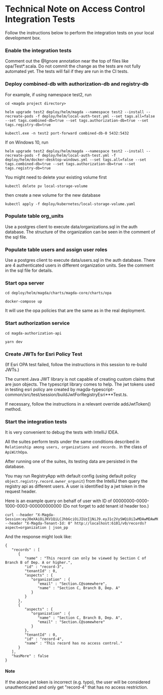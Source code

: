 # Technical Note on Access Control Integration Tests

Follow the instructions below to perform the integration tests on your local development box.

### Enable the integration tests

Comment out the @Ignore annotation near the top of files like opa/Test\*.scala. Do
not commit the change as the tests are not fully automated yet. The tests will fail if they
are run in the CI tests.

### Deploy combined-db with authorization-db and registry-db

For example, if using namespace test2, run

```
cd <magda project directory>

helm upgrade test2 deploy/helm/magda --namespace test2 --install --recreate-pods -f deploy/helm/local-auth-test.yml --set tags.all=false --set tags.combined-db=true --set tags.authorization-db=true --set tags.registry-db=true

kubectl.exe -n test2 port-forward combined-db-0 5432:5432
```

If on Windows 10, run

```
helm upgrade test2 deploy/helm/magda --namespace test2 --install --recreate-pods -f deploy/helm/local-auth-test.yml -f deploy/helm/docker-desktop-windows.yml --set tags.all=false --set tags.combined-db=true --set tags.authorization-db=true --set tags.registry-db=true
```

You might need to delete your existing volume first

```
kubectl delete pv local-storage-volume
```

then create a new volume for the new database

```
kubectl apply -f deploy/kubernetes/local-storage-volume.yaml
```

### Populate table org_units

Use a postgres client to execute data/organizations.sql in the auth database. The structure of
the organization can be seen in the comment of the sql file.

### Populate table users and assign user roles

Use a postgres client to execute data/users.sql in the auth database. There are 4 authenticated
users in different organization units. See the comment in the sql file for details.

### Start opa server

```
cd deploy/helm/magda/charts/magda-core/charts/opa

docker-compose up
```

It will use the opa policies that are the same as in the real deployment.

### Start authorization service

```
cd magda-authorization-api

yarn dev
```

### Create JWTs for Esri Policy Test

(If Esri OPA test failed, follow the instructions in this session to re-build JWTs.)

The current Java JWT library is not capable of creating custom claims that are json objects.
The typescript library comes to help. The jwt tokens used in testing esri policy are created by
magda-typescript-common/src/test/session/buildJwtForRegistryEsri\*\*\*Test.ts.

If necessary, follow the instructions in a relevant override addJwtToken() method.

### Start the integration tests

It is very convenient to debug the tests with IntelliJ IDEA.

All the suites perform tests under the same conditions described in `Relationship among users, organizations and records.`
in the class of `ApiWithOpa`.

After running one of the suites, its testing data are persisted in the database.

You may run RegistryApp with default config (using default policy `object.registry.record.owner_orgunit`) from
the IntelliJ then query the registry api as different users. A user is identified by a jwt token in the request header.

Here is an example query on behalf of user with ID of 00000000-0000-1000-0003-000000000000
(Do not forget to add tenant id header too.)

```
curl --header "X-Magda-Session:eyJ0eXAiOiJKV1QiLCJhbGciOiJIUzI1NiJ9.eyJ1c2VySWQiOiIwMDAwMDAwMC0wMDAwLTEwMDAtMDAwMy0wMDAwMDAwMDAwMDAifQ.cCCS3XqslU6ZQYlYhkJ9Fm4mFj7E_g4dmGnRGEgaZmA" --header "X-Magda-Tenant-Id: 0" http://localhost:6101/v0/records?aspect=organization | json_pp
```

And the response might look like:

```
{
   "records" : [
      {
         "name" : "This record can only be viewed by Section C of Branch B of Dep. A or higher.",
         "id" : "record-3",
         "tenantId" : 0,
         "aspects" : {
            "organization" : {
               "email" : "Section.C@somewhere",
               "name" : "Section C, Branch B, Dep. A"
            }
         }
      },
      {
         "aspects" : {
            "organization" : {
               "name" : "Section C, Branch B, Dep. A",
               "email" : "Section.C@somewhere"
            }
         },
         "tenantId" : 0,
         "id" : "record-4",
         "name" : "This record has no access control."
      }
   ],
   "hasMore" : false
}
```

#### Note

If the above jwt token is incorrect (e.g. typo), the user will be considered unauthenticated and only
get "record-4" that has no access restriction.
